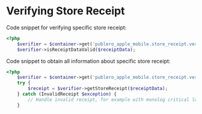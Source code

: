 Verifying Store Receipt
=======================

Code snippet for verifying specific store receipt:

``` php
<?php
    $verifier = $container->get('publero_apple_mobile.store_receipt.verifier');
    $verifier->isReceiptDataValid($receiptData);
```

Code snippet to obtain all information about specific store receipt:

``` php
<?php
    $verifier = $container->get('publero_apple_mobile.store_receipt.verifier');
    try {
        $receipt = $verifier->getStoreReceipt($receiptData);
    } catch (InvalidReceipt $exception) {
        // Handle invalid receipt, for example with monolog critical log.
    }
```